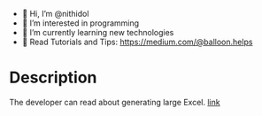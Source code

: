 - 👋 Hi, I’m @nithidol
- 👀 I’m interested in programming
- 🌱 I’m currently learning new technologies
- 🚀 Read Tutorials and Tips: https://medium.com/@balloon.helps
<!---
nithidol/nithidol is a ✨ special ✨ repository because its `README.md` (this file) appears on your GitHub profile.
You can click the Preview link to take a look at your changes.
--->
<h1>Description</h1>
The developer can read about generating large Excel. <a href="https://medium.com/@balloon.helps/how-to-generate-large-excel-files-with-java-using-apache-poi-f6ef2c8257b5" target="_blank">link</a>
